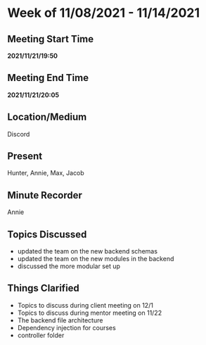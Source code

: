 # Week of 11/08/2021 - 11/14/2021

## Meeting Start Time

**2021/11/21/19:50**

## Meeting End Time

**2021/11/21/20:05**

## Location/Medium

Discord

## Present

Hunter, Annie, Max, Jacob

## Minute Recorder

Annie

## Topics Discussed

- updated the team on the new backend schemas
- updated the team on the new modules in the backend
- discussed the more modular set up

## Things Clarified

- Topics to discuss during client meeting on 12/1
- Topics to discuss during mentor meeting on 11/22
- The backend file architecture
- Dependency injection for courses 
- controller folder

